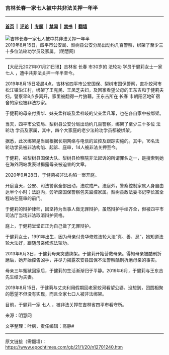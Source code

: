 ### 吉林长春一家七人被中共非法关押一年半

---

#### [首页](../../../..?n12701240) &nbsp;|&nbsp; [评论](../../../../../epoch-comment?n12701240) &nbsp;|&nbsp; [专题](../../../../../epoch-special?n12701240) &nbsp;|&nbsp; [禁闻](../../../../../epoch-news?n12701240) &nbsp;|&nbsp; [禁书](../../../../../books?n12701240) &nbsp;|&nbsp; [翻墙](https://github.com/gfw-breaker/nogfw/blob/master/README.md?n12701240)


<div><img alt="吉林长春一家七人被中共非法关押一年半" class="attachment-djy_600_400 size-djy_600_400 wp-post-image" src="https://i.epochtimes.com/assets/uploads/2021/01/A1-14-600x370.jpg"/>
<div class="caption">
 2019年8月15日，四平市公安局、梨树县公安分局出动约几百警察，绑架了至少三十多位法轮功学员及家属。（明慧网）
</div></div><hr/><div class="post_content" id="artbody" itemprop="articleBody">
 <!-- article content begin -->
 <p>
  【大纪元2021年01月21日讯】吉林省
  <ok href="https://www.epochtimes.com/gb/tag/%E9%95%BF%E6%98%A5.html">
   长春
  </ok>
  市30岁的
  <ok href="https://www.epochtimes.com/gb/tag/%E6%B3%95%E8%BD%AE%E5%8A%9F.html">
   法轮功
  </ok>
  学员于健莉女士一家
  <ok href="https://www.epochtimes.com/gb/tag/%E4%B8%83%E4%BA%BA.html">
   七人
  </ok>
  ，遭中共非法关押一年半至今。
 </p>
 <p>
  2019年8月15日凌晨4点，吉林省四平市公安国保、梨树市国保警察，直扑蛟河市松江镇沿江村，绑架了王克民、王凤芝夫妇，及回家看望父母的王东吉和于健莉夫妇。警察早8点多离开，家里被翻得一片狼藉。王东吉所在
  <ok href="https://www.epochtimes.com/gb/tag/%E9%95%BF%E6%98%A5.html">
   长春
  </ok>
  市朝阳区地矿宿舍的家也被非法抄家。
 </p>
 <p>
  于健莉的母亲付贵华、妹夫孟祥岐及孟祥岐的父亲孟凡军，也在各自家中被绑架。
 </p>
 <p>
  当天，四平市公安局、梨树县公安分局出动约几百警察，绑架了至少三十多位
  <ok href="https://www.epochtimes.com/gb/tag/%E6%B3%95%E8%BD%AE%E5%8A%9F.html">
   法轮功
  </ok>
  学员及家属，其中，四个大家庭的老少法轮功学员都被绑架。
 </p>
 <p>
  据悉，此次绑架是当局根据长期网络与电信的监控及跟踪实施的。其中，16名法轮功学员被非法构陷、起诉、庭审，14人被非法关押至今。
 </p>
 <p>
  于健莉，被梨树县国保大队、梨树县检察院非法起诉的所谓罪名之一，是搜索到她在海外网站发表过揭露母亲被迫害的文章。
 </p>
 <p>
  2020年9月28日，于健莉被非法构陷一案开庭。
 </p>
 <p>
  开庭当天，公安、司法警察全部出动，法院戒严。法庭外，警察控制家属人身自由达半个小时；法庭内，旁听席国保警察包夹监控家属。梨树县政法委书记李长富全程站在庭审的前门。
 </p>
 <p>
  于健莉的辩护律师，因坚持为当事人做无罪辩护，虽然辩护手续齐全，但被四平市司法厅当场非法取消辩护资格。
 </p>
 <p>
  庭上，于健莉堂堂正正为自己做了无罪辩护。
 </p>
 <p>
  于健莉女士，1991年出生，因为母亲付贵华修炼法轮大法“真、善、忍”，她知道法轮大法好，跟随母亲修炼法轮功。
 </p>
 <p>
  2013年6月3日，于健莉母亲突遭绑架。于健莉开始营救母亲。得知母亲被酷刑折磨后，她开始控告凶手，并尽力揭露农安县国保不法警察酷刑折磨母亲的事实。
 </p>
 <p>
  母亲三年冤狱回家后，于健莉的生活渐渐归于平静。2019年6月，于健莉与王东吉先生结为夫妻。
 </p>
 <p>
  2019年8月15日，于健莉与丈夫利用假期回老家蛟河看望公婆。没想到，团圆相聚的愿望不但没有实现，而且全家七口人被非法绑架。
 </p>
 <p>
  目前，于健莉一家
  <ok href="https://www.epochtimes.com/gb/tag/%E4%B8%83%E4%BA%BA.html">
   七人
  </ok>
  ，被非法关押在吉林省四平市看守所。
 </p>
 <p>
  来源：明慧网
 </p>
 <p>
  文字整理：叶枫，责任编辑：高静#
 </p>
 <!-- article content end -->
 <div id="below_article_ad">
 </div>
</div>


---

原文链接（需翻墙）：https://www.epochtimes.com/gb/21/1/20/n12701240.htm